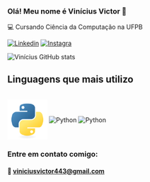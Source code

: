 ### Olá! Meu nome é Vinícius Victor 👋 

💻 Cursando Ciência da Computação na UFPB
  

[![Linkedin](https://img.shields.io/badge/LinkedIn-0077B5?style=for-the-badge&logo=linkedin&logoColor=white)](https://www.linkedin.com/in/vinicius-victor-5199b1177/)
[![Instagra](https://img.shields.io/badge/Instagram-E4405F?style=for-the-badge&logo=instagram&logoColor=white)](https://www.instagram.com/viniciusv_l/)

![Vinícius GitHub stats](https://github-readme-stats.vercel.app/api?username=viniciusvl&show_icons=true&theme=radical)

## Linguagens que mais utilizo

<div style="display: inline_block"><br/>
    <img align="center" alt="Python" height="90" width="" src="https://raw.githubusercontent.com/devicons/devicon/master/icons/python/python-original.svg" />
    <img align="center" alt="Python" height="80" width="100" src="https://cdn.jsdelivr.net/gh/devicons/devicon@latest/icons/java/java-original.svg" />
    <img align="center" alt="Python" height="80" width="100" src="https://cdn.jsdelivr.net/gh/devicons/devicon@latest/icons/c/c-original.svg" />
<div>

### Entre em contato comigo: 
#### 💬 viniciusvictor443@gmail.com

          
          
